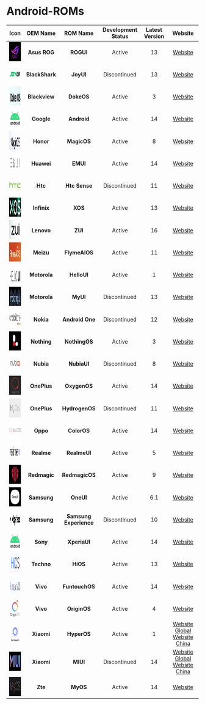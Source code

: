 # Android-ROMs

|                              Icon                              |    OEM Name    |        ROM Name        | Development Status | Latest Version |                                           Website                                            |
| :------------------------------------------------------------: | :------------: | :--------------------: | :----------------: | :------------: | :------------------------------------------------------------------------------------------: |
|       <img src="Icons/ROGUI.png" width="50" height="50">       |  **Asus ROG**  |       **ROGUI**        |       Active       |       13       |                        [Website](https://www.asus.com/in/content/ui/)                        |
|       <img src="Icons/JoyUI.png" width="50" height="50">       | **BlackShark** |       **JoyUI**        |    Discontinued    |       13       |                                         [Website]()                                          |
|      <img src="Icons/DokeOS.png" width="50" height="50">       | **Blackview**  |       **DokeOS**       |       Active       |       3        |                          [Website](https://promo.blackview.hk/os3/)                          |
|      <img src="Icons/Android.png" width="50" height="50">      |   **Google**   |      **Android**       |       Active       |       14       |                  [Website](https://www.android.com/intl/en_in/android-14/)                   |
|      <img src="Icons/MagicOS.png" width="50" height="50">      |   **Honor**    |      **MagicOS**       |       Active       |       8        |                        [Website](https://www.honor.com/in/magic-os/)                         |
|       <img src="Icons/EMUI.png" width="50" height="50">        |   **Huawei**   |        **EMUI**        |       Active       |       14       |                      [Website](https://consumer.huawei.com/en/emui-13/)                      |
|     <img src="Icons/HtcSense.png" width="50" height="50">      |    **Htc**     |     **Htc Sense**      |    Discontinued    |       11       |                  [Website](https://www.android.com/intl/en_in/android-14/)                   |
|        <img src="Icons/XOS.png" width="50" height="50">        |  **Infinix**   |        **XOS**         |       Active       |       13       |                        [Website](https://www.infinixmobiles.in/xos/)                         |
|        <img src="Icons/ZUI.png" width="50" height="50">        |   **Lenovo**   |        **ZUI**         |       Active       |       16       |                               [Website](https://m.zui.com/#/)                                |
|     <img src="Icons/FlymeAIOS.png" width="50" height="50">     |   **Meizu**    |     **FlymeAIOS**      |       Active       |       11       |                            [Website](https://www.flyme.com/aios)                             |
|      <img src="Icons/HelloUI.png" width="50" height="50">      |  **Motorola**  |      **HelloUI**       |       Active       |       1        |                          [Website](https://www.motorola.in/my-ux/p)                          |
|       <img src="Icons/MyUI.png" width="50" height="50">        |  **Motorola**  |        **MyUI**        |    Discontinued    |       13       |                          [Website](https://www.motorola.in/my-ux/p)                          |
|    <img src="Icons/AndroidOne.png" width="50" height="50">     |   **Nokia**    |    **Android One**     |    Discontinued    |       12       |                           [Website](https://www.android.com/one/)                            |
|     <img src="Icons/NothingOS.png" width="50" height="50">     |  **Nothing**   |     **NothingOS**      |       Active       |       3        |                                         [Website]()                                          |
|      <img src="Icons/NubiaUI.png" width="50" height="50">      |   **Nubia**    |      **NubiaUI**       |    Discontinued    |       8        |                                         [Website]()                                          |
|     <img src="Icons/OxygenOS.png" width="50" height="50">      |  **OnePlus**   |      **OxygenOS**      |       Active       |       14       |                         [Website](https://www.oneplus.in/oxygenos14)                         |
|    <img src="Icons/HydrogenOS.png" width="50" height="50">     |  **OnePlus**   |     **HydrogenOS**     |    Discontinued    |       11       |                       [Website](https://www.oneplus.com/cn/hydrogenos)                       |
|      <img src="Icons/ColorOS.png" width="50" height="50">      |    **Oppo**    |      **ColorOS**       |       Active       |       14       |                        [Website](https://www.oppo.com/en/coloros14/)                         |
|     <img src="Icons/RealmeUI.png" width="50" height="50">      |   **Realme**   |      **RealmeUI**      |       Active       |       5        |                       [Website](https://www.realme.com/in/realme-ui-5)                       |
|    <img src="Icons/RedmagicOS.png" width="50" height="50">     |  **Redmagic**  |     **RedmagicOS**     |       Active       |       9        |                                         [Website]()                                          |
|       <img src="Icons/OneUI.png" width="50" height="50">       |  **Samsung**   |       **OneUI**        |       Active       |      6.1       |                        [Website](https://www.samsung.com/in/one-ui/)                         |
| <img src="Icons/SamsungExperience.png" width="50" height="50"> |  **Samsung**   | **Samsung Experience** |    Discontinued    |       10       |                        [Website](https://www.samsung.com/in/one-ui/)                         |
|      <img src="Icons/Android.png" width="50" height="50">      |    **Sony**    |      **XperiaUI**      |       Active       |       14       |                  [Website](https://www.android.com/intl/en_in/android-14/)                   |
|       <img src="Icons/HiOS.png" width="50" height="50">        |   **Techno**   |        **HiOS**        |       Active       |       13       |                     [Website](https://www.tecno-mobile.com/hios-detail/)                     |
|    <img src="Icons/FuntouchOS.png" width="50" height="50">     |    **Vivo**    |     **FuntouchOS**     |       Active       |       14       |                         [Website](https://www.vivo.com/in/funtouch)                          |
|     <img src="Icons/OriginOS.png" width="50" height="50">      |    **Vivo**    |      **OriginOS**      |       Active       |       4        |                         [Website](https://www.vivo.com.cn/originos)                          |
|      <img src="Icons/HyperOS.png" width="50" height="50">      |   **Xiaomi**   |      **HyperOS**       |       Active       |       1        | [Website Global](https://www.mi.com/global/hyperos) [Website China](https://hyperos.mi.com/) |
|       <img src="Icons/MIUI.png" width="50" height="50">        |   **Xiaomi**   |        **MIUI**        |    Discontinued    |       14       |  [Website Global](https://www.mi.com/global/miui) [Website China](https://home.miui.com/14)  |
|       <img src="Icons/MyOS.png" width="50" height="50">        |    **Zte**     |        **MyOS**        |       Active       |       14       |                        [Website](https://www.ztedevices.com/cn/myos/)                        |

